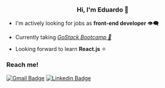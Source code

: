 <h3 align="center"> Hi, I'm Eduardo 👋 </h3>

- I'm actively looking for jobs as **front-end developer** 👁‍🗨

- Currently taking [*GoStack Bootcamp 🚀*](https://gostack.rocketseat.com.br/14/eduardo-rodrigues-02421)

- Looking forward to learn **React.js** ⚛

### Reach me!
[![Gmail Badge](https://img.shields.io/badge/-eduardo.rodrigues.fer@gmail.com-D44638?style=flat-square&logo=Gmail&logoColor=white&link=mailto:eduardo.rodrigues.fer@gmail.com)](mailto:eduardo.rodrigues.fer@gmail.com)
[![Linkedin Badge](https://img.shields.io/badge/-Eduardo%20Rodrigues-0077B5?style=flat-square&logo=Linkedin&logoColor=white&link=https://www.linkedin.com/in/eduardo-rodrigues-4b3624190/)](https://www.linkedin.com/in/eduardo-rodrigues-4b3624190/)

